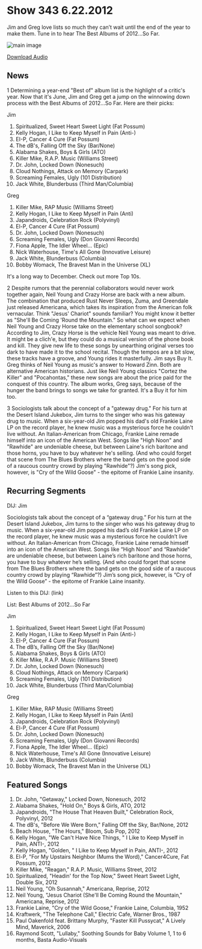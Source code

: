 # Show 343 6.22.2012
Jim and Greg love lists so much they can’t wait until the end of the year to make them. Tune in to hear The Best Albums of 2012...So Far.

![main image](http://www.soundopinions.org/images/2012/bestof2012_sofar.jpg)

[Download Audio](http://audio.soundopinions.org/streams/2012/06/so_20120622.m3u)

## News
1 Determining a year-end "Best of" album list is the highlight of a critic's year. Now that it's June, Jim and Greg get a jump on the winnowing down process with the Best Albums of 2012...So Far. Here are their picks:

Jim
1. Spiritualized, Sweet Heart Sweet Light (Fat Possum)
2. Kelly Hogan, I Like to Keep Myself in Pain (Anti-)
3. EI-P, Cancer 4 Cure (Fat Possum)
4. The dB's, Falling Off the Sky (Bar/None)
5. Alabama Shakes, Boys & Girls (ATO)
6. Killer Mike, R.A.P. Music (Williams Street)
7. Dr. John, Locked Down (Nonesuch)
8. Cloud Nothings, Attack on Memory (Carpark)
9. Screaming Females, Ugly (101 Distribution)
10. Jack White, Blunderbuss (Third Man/Columbia)

Greg
1. Killer Mike, RAP Music (Williams Street)
2. Kelly Hogan, I Like to Keep Myself in Pain (Anti)
3. Japandroids, Celebration Rock (Polyvinyl)
4. El-P, Cancer 4 Cure (Fat Possum)
5. Dr. John, Locked Down (Nonesuch)
6. Screaming Females, Ugly (Don Giovanni Records)
7. Fiona Apple, The Idler Wheel... (Epic)
8. Nick Waterhouse, Time's All Gone (Innovative Leisure)
9. Jack White, Blunderbuss (Columbia)
10. Bobby Womack, The Bravest Man in the Universe (XL)

It's a long way to December. Check out more Top 10s.

2 Despite rumors that the perennial collaborators would never work together again, Neil Young and Crazy Horse are back with a new album. The combination that produced Rust Never Sleeps, Zuma, and Greendale just released Americana, which takes its inspiration from the American folk vernacular. Think "Jesus' Chariot" sounds familiar? You might know it better as "She'll Be Coming 'Round the Mountain." So what can we expect when Neil Young and Crazy Horse take on the elementary school songbook? According to Jim, Crazy Horse is the vehicle Neil Young was meant to drive. It might be a clich'e, but they could do a musical version of the phone book and kill. They give new life to these songs by unearthing original verses too dark to have made it to the school recital. Though the tempos are a bit slow, these tracks have a groove, and Young rides it masterfully. Jim says Buy It. Greg thinks of Neil Young as music's answer to Howard Zinn. Both are alternative American historians. Just like Neil Young classics "Cortez the Killer" and "Pocahontas," these new songs are about the price paid for the conquest of this country. The album works, Greg says, because of the hunger the band brings to songs we take for granted. It's a Buy it for him too.

3 Sociologists talk about the concept of a "gateway drug." For his turn at the Desert Island Jukebox, Jim turns to the singer who was his gateway drug to music. When a six-year-old Jim popped his dad's old Frankie Laine LP on the record player, he knew music was a mysterious force he couldn't live without. An Italian-American from Chicago, Frankie Laine remade himself into an icon of the American West. Songs like "High Noon" and "Rawhide" are undeniable cheese, but between Laine's rich baritone and those horns, you have to buy whatever he's selling. (And who could forget that scene from The Blues Brothers where the band gets on the good side of a raucous country crowd by playing "Rawhide"?) Jim's song pick, however, is "Cry of the Wild Goose" - the epitome of Frankie Laine insanity.

## Recurring Segments
DIJ: Jim

Sociologists talk about the concept of a “gateway drug.” For his turn at the Desert Island Jukebox, Jim turns to the singer who was his gateway drug to music. When a six-year-old Jim popped his dad’s old Frankie Laine LP on the record player, he knew music was a mysterious force he couldn’t live without. An Italian-American from Chicago, Frankie Laine remade himself into an icon of the American West. Songs like “High Noon” and “Rawhide” are undeniable cheese, but between Laine’s rich baritone and those horns, you have to buy whatever he’s selling. (And who could forget that scene from The Blues Brothers where the band gets on the good side of a raucous country crowd by playing “Rawhide”?) Jim’s song pick, however, is “Cry of the Wild Goose” - the epitome of Frankie Laine insanity.

Listen to this DIJ: (link)

List: Best Albums of 2012…So Far

Jim
1. Spiritualized, Sweet Heart Sweet Light (Fat Possum)
2. Kelly Hogan, I Like to Keep Myself in Pain (Anti-)
3. EI-P, Cancer 4 Cure (Fat Possum)
4. The dB’s, Falling Off the Sky (Bar/None)
5. Alabama Shakes, Boys & Girls (ATO)
6. Killer Mike, R.A.P. Music (Williams Street)
7. Dr. John, Locked Down (Nonesuch)
8. Cloud Nothings, Attack on Memory (Carpark)
9. Screaming Females, Ugly (101 Distribution)
10. Jack White, Blunderbuss (Third Man/Columbia)

Greg
1. Killer Mike, RAP Music (Williams Street)
2. Kelly Hogan, I Like to Keep Myself in Pain (Anti)
3. Japandroids, Celebration Rock (Polyvinyl)
4. El-P, Cancer 4 Cure (Fat Possum)
5. Dr. John, Locked Down (Nonesuch)
6. Screaming Females, Ugly (Don Giovanni Records)
7. Fiona Apple, The Idler Wheel... (Epic)
8. Nick Waterhouse, Time's All Gone (Innovative Leisure)
9. Jack White, Blunderbuss (Columbia)
10. Bobby Womack, The Bravest Man in the Universe (XL)

## Featured Songs
1. Dr. John, "Getaway," Locked Down, Nonesuch, 2012
2. Alabama Shakes, "Hold On," Boys & Girls, ATO, 2012
3. Japandroids, "The House That Heaven Built," Celebration Rock, Polyvinyl, 2012
4. The dB's, "Before We Were Born," Falling Off the Sky, Bar/None, 2012
5. Beach House, "The Hours," Bloom, Sub Pop, 2012
6. Kelly Hogan, "We Can't Have Nice Things, " I Like to Keep Myself in Pain, ANTI-, 2012
7. Kelly Hogan, "Golden, " I Like to Keep Myself in Pain, ANTI-, 2012
8. El-P, "For My Upstairs Neighbor (Mums the Word)," Cancer4Cure, Fat Possum, 2012
9. Killer Mike, "Reagan," R.A.P. Music, Williams Street, 2012
10. Spiritualized, "Headin' for the Top Now," Sweet Heart Sweet Light, Double Six, 2012
11. Neil Young, "Oh Susannah," Americana, Reprise, 2012
12. Neil Young, "Jesus Chariot (She'll Be Coming Round the Mountain," Americana, Reprise, 2012
13. Frankie Laine, "Cry of the Wild Goose," Frankie Laine, Columbia, 1952
14. Kraftwerk, "The Telephone Call," Electric Cafe, Warner Bros., 1987
15. Paul Oakenfold feat. Brittany Murphy, "Faster Kill Pussycat," A Lively Mind, Maverick, 2006
16. Raymond Scott, "Lullaby," Soothing Sounds for Baby Volume 1, 1 to 6 months, Basta Audio-Visuals
